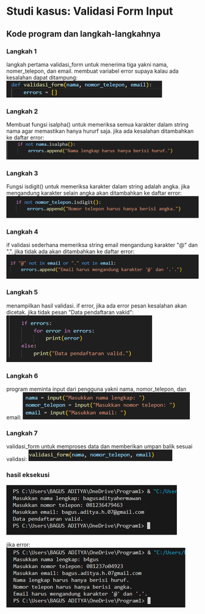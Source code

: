 # Studi kasus: Validasi Form Input
## Kode program dan langkah-langkahnya

### Langkah 1
langkah pertama validasi_form untuk menerima tiga yakni nama, nomer_telepon, dan email. membuat variabel error supaya kalau ada kesalahan dapat ditampung:
![Gambar 1](screenshot/lol3.png)

### Langkah 2
Membuat fungsi isalpha() untuk memeriksa semua karakter dalam string nama agar memastikan hanya hururf saja. jika ada kesalahan ditambahkan ke daftar error:
![Gambar 1](screenshot/lol4.png)

### Langkah 3
Fungsi isdigit() untuk memeriksa karakter dalam string adalah angka. jika mengandung karakter selain angka akan ditambahkan ke daftar error:
![Gambar 1](screenshot/lol5.png)

### Langkah 4
if validasi sederhana memeriksa string email mengandung karakter "@" dan ".". jika tidak ada akan ditambahkan ke daftar error:
![Gambar 1](screenshot/lol6.png)

### Langkah 5
menampilkan hasil validasi. if error, jika ada error pesan kesalahan akan dicetak. jika tidak pesan "Data pendaftaran vakid":
![Gambar 1](screenshot/lol7.png)

### Langkah 6
program meminta input dari pengguna yakni nama, nomor_telepon, dan email:
![Gambar 1](screenshot/lol8.png)

### Langkah 7
validasi_form untuk memproses data dan memberikan umpan balik sesuai validasi:
![Gambar 1](screenshot/lol9.png)

### hasil eksekusi
![Gambar 1](screenshot/lol1.png)

jika error:
![Gambar 1](screenshot/lol2.png)